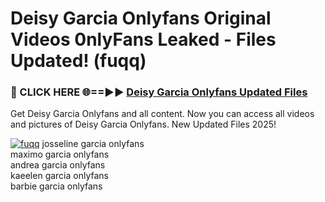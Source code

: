 # Deisy Garcia Onlyfans Original Videos 0nlyFans Leaked - Files Updated! (fuqq)

<h3>🔴 CLICK HERE 🌐==►► <a href="https://tinyurl.com/x26r9saj" rel="nofollow">Deisy Garcia Onlyfans Updated Files</a></h3>

Get Deisy Garcia Onlyfans and all content. Now you can access all videos and pictures of Deisy Garcia Onlyfans. New Updated Files 2025!

[![fuqq](https://i.imgur.com/LkgZPqh.gif)](https://tinyurl.com/x26r9saj)
josseline garcia onlyfans<br>
maximo garcia onlyfans<br>
andrea garcia onlyfans<br>
kaeelen garcia onlyfans<br>
barbie garcia onlyfans